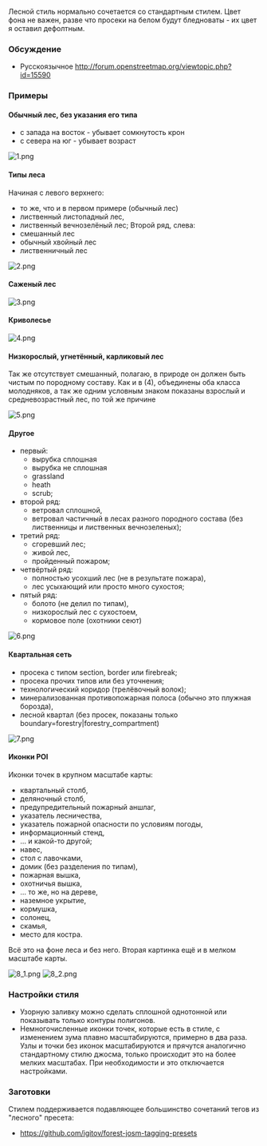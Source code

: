 Лесной стиль нормально сочетается со стандартным стилем. Цвет фона не важен, разве что просеки на белом будут бледноваты - их цвет я оставил дефолтным.

### Обсуждение

* Русскоязычное http://forum.openstreetmap.org/viewtopic.php?id=15590

### Примеры

#### Обычный лес, без указания его типа

* с запада на восток - убывает сомкнутость крон
* с севера на юг - убывает возраст

![1.png](https://github.com/d1g/forest-josm-style/blob/master/docs/1_common_forest_density_horisontal_vs_age_vetical.png)

#### Типы леса

Начиная с левого верхнего:
* то же, что и в первом примере (обычный лес)
* лиственный листопадный лес, 
* лиственный вечнозелёный лес;
Второй ряд, слева:
* смешанный лес
* обычный хвойный лес 
* лиственничный лес

![2.png](https://github.com/d1g/forest-josm-style/blob/master/docs/2_1_extended_with_types_of_wood.png)

#### Саженый лес

![3.png](https://github.com/d1g/forest-josm-style/blob/master/docs/3_artificial_wood_planted_by_humans.png)

#### Криволесье

![4.png](https://github.com/d1g/forest-josm-style/blob/master/docs/4_krummholz.png)

#### Низкорослый, угнетённый, карликовый лес

Так же отсутствует смешанный, полагаю, в природе он должен быть чистым по породному составу. Как и в (4), объединены оба класса молодняков, а так же одним условным знаком показаны взрослый и средневозрастный лес, по той же причине

![5.png](https://github.com/d1g/forest-josm-style/blob/master/docs/5_stunted_forest.png)

#### Другое

* первый: 
    * вырубка сплошная
    * вырубка не сплошная
    * grassland
    * heath
    * scrub;
* второй ряд: 
    * ветровал сплошной, 
    * ветровал частичный в лесах разного породного состава (без лиственницы и лиственных вечнозеленых);
* третий ряд: 
    * сгоревший лес; 
    * живой лес, 
    * пройденный пожаром;
* четвёртый ряд: 
    * полностью усохший лес (не в результате пожара), 
    * лес усыхающий или просто много сухостоя;
* пятый ряд: 
    * болото (не делил по типам), 
    * низкорослый лес с сухостоем, 
    * кормовое поле (охотники сеют)

![6.png](https://github.com/d1g/forest-josm-style/blob/master/docs/6_others.png)

#### Квартальная сеть

* просека с типом section, border или firebreak; 
* просека прочих типов или без уточнения; 
* технологический коридор (трелёвочный волок); 
* минерализованная противопожарная полоса (обычно это плужная борозда), 
* лесной квартал (без просек, показаны только boundary=forestry|forestry_compartment)

![7.png](https://github.com/d1g/forest-josm-style/blob/master/docs/7_foresty_compartments_and_cutlines.png)

#### Иконки POI

Иконки точек в крупном масштабе карты: 
* квартальный столб, 
* деляночный столб, 
* предупредительный пожарный аншлаг, 
* указатель лесничества, 
* указатель пожарной опасности по условиям погоды, 
* информационный стенд, 
* ... и какой-то другой; 
* навес, 
* стол с лавочками, 
* домик (без разделения по типам), 
* пожарная вышка, 
* охотничья вышка, 
* ... то же, но на дереве, 
* наземное укрытие, 
* кормушка, 
* солонец, 
* скамья, 
* место для костра. 

Всё это на фоне леса и без него.
Вторая картинка ещё и в мелком масштабе карты.

![8_1.png](https://github.com/d1g/forest-josm-style/blob/master/docs/8_POI_50_1.png)
![8_2.png](https://github.com/d1g/forest-josm-style/blob/master/docs/8_POI_450_2.png)

### Настройки стиля

* Узорную заливку можно сделать сплошной однотонной или показывать только контуры полигонов. 
* Немногочисленные иконки точек, которые есть в стиле, с изменением зума плавно масштабируются, примерно в два раза. Узлы и точки без иконок масштабируются и прячутся аналогично стандартному стилю джосма, только происходит это на более мелких масштабах. При необходимости и это отключается настройками.

### Заготовки

Стилем поддерживается подавляющее большинство сочетаний тегов из "лесного" пресета: 
* https://github.com/igitov/forest-josm-tagging-presets
